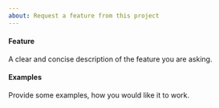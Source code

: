 ```yaml
---
about: Request a feature from this project
---
```


#### Feature
A clear and concise description of the feature you are asking.

#### Examples
Provide some examples, how you would like it to work.
